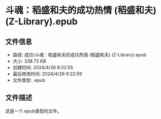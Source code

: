 ﻿# 斗魂：稻盛和夫的成功热情 (稻盛和夫) (Z-Library).epub

## 文件信息
- 路径: 成功\斗魂：稻盛和夫的成功热情 (稻盛和夫) (Z-Library).epub
- 大小: 338.73 KB
- 创建时间: 2024/4/26 9:22:55
- 最后修改时间: 2024/4/26 9:22:59
- 文件类型: .epub

## 文件描述
这是一个.epub类型的文件。

